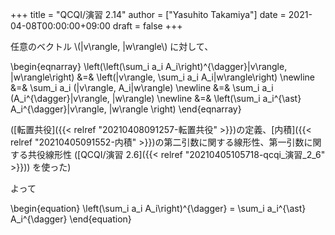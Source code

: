 +++
title = "QCQI/演習 2.14"
author = ["Yasuhito Takamiya"]
date = 2021-04-08T00:00:00+09:00
draft = false
+++

任意のベクトル \\(|v\rangle, |w\rangle\\) に対して、

\begin{eqnarray}
  \left(\left(\sum\_i a\_i A\_i\right)^{\dagger}|v\rangle, |w\rangle\right) &=& \left(|v\rangle, \sum\_i a\_i A\_i|w\rangle\right) \newline
  &=& \sum\_i a\_i (|v\rangle, A\_i|w\rangle) \newline
  &=& \sum\_i a\_i (A\_i^{\dagger}|v\rangle, |w\rangle) \newline
  &=& \left(\sum\_i a\_i^{\ast} A\_i^{\dagger}|v\rangle, |w\rangle \right)
\end{eqnarray}

([転置共役]({{< relref "20210408091257-転置共役" >}})の定義、[内積]({{< relref "20210405091552-内積" >}})の第二引数に関する線形性、第一引数に関する共役線形性 ([QCQI/演習 2.6]({{< relref "20210405105718-qcqi_演習_2_6" >}})) を使った)

よって

\begin{equation}
  \left(\sum\_i a\_i A\_i\right)^{\dagger} = \sum\_i a\_i^{\ast} A\_i^{\dagger}
\end{equation}
